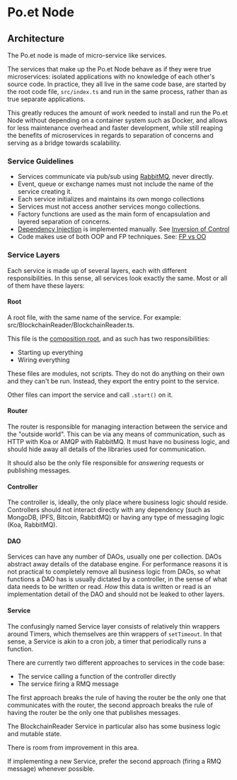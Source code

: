 # Po.et Node

## Architecture

The Po.et node is made of micro-service like services.

The services that make up the Po.et Node behave as if they were true microservices: isolated applications with no knowledge of each other's source code. In practice, they all live in the same code base, are started by the root code file, `src/index.ts` and run in the same process, rather than as true separate applications.

This greatly reduces the amount of work needed to install and run the Po.et Node without depending on a container system such as Docker, and allows for less maintenance overhead and faster development, while still reaping the benefits of microservices in regards to separation of concerns and serving as a bridge towards scalability.

### Service Guidelines

- Services communicate via pub/sub using [RabbitMQ], never directly.
- Event, queue or exchange names must not include the name of the service creating it.
- Each service initializes and maintains its own mongo collections
- Services must not access another services mongo collections. 
- Factory functions are used as the main form of encapsulation and layered separation of concerns.
- [Dependency Injection] is implemented manually. See [Inversion of Control]
- Code makes use of both OOP and FP techniques. See: [FP vs OO](http://blog.cleancoder.com/uncle-bob/2018/04/13/FPvsOO.html)

### Service Layers

Each service is made up of several layers, each with different responsibilities. In this sense, all services look exactly the same. Most or all of them have these layers:

#### Root

A root file, with the same name of the service. For example: src/BlockchainReader/BlockchainReader.ts.

This file is the [composition root](http://blog.ploeh.dk/2011/07/28/CompositionRoot/), and as such has two responsibilities:
- Starting up everything
- Wiring everything

These files are modules, not scripts. They do not do anything on their own and they can't be run. Instead, they export the entry point to the service.

Other files can import the service and call `.start()` on it.

#### Router

The router is responsible for managing interaction between the service and the "outside world". This can be via any means of communication, such as HTTP with Koa or AMQP with RabbitMQ. It must have no business logic, and should hide away all details of the libraries used for communication.

It should also be the only file responsible for _answering_ requests or publishing messages. 

#### Controller

The controller is, ideally, the only place where business logic should reside. Controllers should not interact directly with any dependency (such as MongoDB, IPFS, Bitcoin, RabbitMQ) or having any type of messaging logic (Koa, RabbitMQ).

#### DAO

Services can have any number of DAOs, usually one per collection. DAOs abstract away details of the database engine. For performance reasons it is not practical to completely remove all business logic from DAOs, so what functions a DAO has is usually dictated by a controller, in the sense of what data needs to be written or read. _How_ this data is written or read is an implementation detail of the DAO and should not be leaked to other layers.

#### Service

The confusingly named Service layer consists of relatively thin wrappers around Timers, which themselves are thin wrappers of `setTimeout`. In that sense, a Service is akin to a cron job, a timer that periodically runs a function.

There are currently two different approaches to services in the code base:
- The service calling a function of the controller directly
- The service firing a RMQ message

The first approach breaks the rule of having the router be the only one that communicates with the router, the second approach breaks the rule of having the router be the only one that publishes messages.

The BlockchainReader Service in particular also has some business logic and mutable state.

There is room from improvement in this area.

If implementing a new Service, prefer the second approach (firing a RMQ message) whenever possible.

[SOLID]: https://en.wikipedia.org/wiki/SOLID
[RabbitMQ]: https://www.rabbitmq.com/
[Inversion of Control]: https://en.wikipedia.org/wiki/Inversion_of_control
[Dependency Injection]: https://en.wikipedia.org/wiki/Dependency_injection
